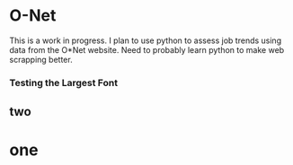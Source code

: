 # O-Net
This is a work in progress. I plan to use python to assess job trends using data from the O*Net website.
Need to probably learn python to make web scrapping better.
### Testing the Largest Font
## two
# one
